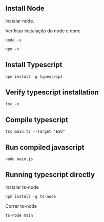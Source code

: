 ## Install Node

Instalar node.

Verificar instalação do node e npm:

`node -v`

`npm -v`

## Install Typescript

`npm install -g typescript`

## Verify typescript installation

`tsc -v`

## Compile typescript

`tsc main.ts --target "ES6"`

## Run compiled javascript

`node main.js`

## Running typescript directly

Instalar ts-node

`npm install -g ts-node`

Correr ts-node

`ts-node main`
